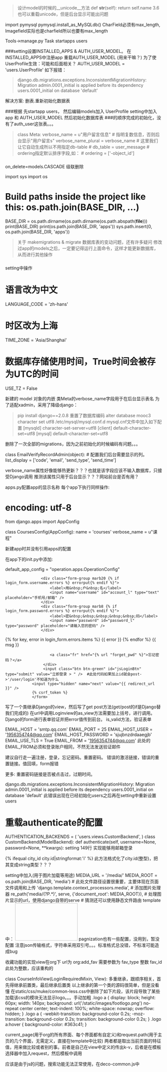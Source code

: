 >设计model的时候的__unicode__方法
def __str__(self):
    return self.name
   3.6也可以重载unicode，但是后台显示可能出问题

import pymysql
pymysql.install_as_MySQLdb()
CharField必须有max_length, Imagefield实际也是charfield所以也要有max_length

Tools->manage.py Task
startapps users

###setting设置INSTALLED_APPS & AUTH_USER_MODEL。
在INSTALLED_APPS中注册app
重载AUTH_USER_MODEL (用来干嘛？) 为了使UserProfile生效：可能和后面相关？
AUTH_USER_MODEL = 'users.UserProfile'
如下报错：
>django.db.migrations.exceptions.InconsistentMigrationHistory: Migration
admin.0001_initial is applied before its dependency users.0001_initial on
database 'default'

解决方案: 删表.重新初始化数据表

###根据
先startapp users，
然后编辑models加入 UserProfile
setting中加入app 和 AUTH_USER_MODEL
然后初始化数据库表
###的顺序完成的初始化，没有了auth_user这张表。。。

>    class Meta:
        verbose_name = u"用户留言信息"
         # 指明复数信息，否则后台显示"用户留言s"
        verbose_name_plural = verbose_name
         # 这里我们让它自动生成所以不用指定db-table
        # db_table = user_message
         # ordering指定默认排序字段,如：
        # ordering = ['-object_id']
###

 on_delete=models.CASCADE 级联删除
 
 import sys
import os

# Build paths inside the project like this: os.path.join(BASE_DIR, ...)
BASE_DIR = os.path.dirname(os.path.dirname(os.path.abspath(__file__)))
print(BASE_DIR)
print(os.path.join(BASE_DIR, 'apps'))
sys.path.insert(0, os.path.join(BASE_DIR, 'apps'))

>关于 makemigrations & migrate 数据库表的变动问题，还有许多疑问
修改过app的models之后，一定要记得运行上面命令，这样才能更新数据库，从而进行其他操作
###
setting中操作
# 语言改为中文
LANGUAGE_CODE = 'zh-hans'
# 时区改为上海
TIME_ZONE = 'Asia/Shanghai'
# 数据库存储使用时间，True时间会被存为UTC的时间
USE_TZ = False

新建的 model 对象的内嵌 类Meta的verbose_name字段用于在后台显示表名
为了适配xadmin，采用了降级django：
>pip install django==2.0.8
重置了数据库编码
alter database mooc3 character set utf8
/etc/mysql/mysql.conf.d mysql.cnf文件中加入如下配置
[mysqld]
character-set-server=utf8 
[client]
default-character-set=utf8 
[mysql]
default-character-set=utf8

删除了一次全部的migrations，因为之前初始化的时候编码有问题。。。

class EmailVerifyRecordAdmin(object):
    # 配置我们后台需要显示的列。
    list_display = ['code', 'email', 'send_type', 'send_time']

verbose_name属性好像能够热更新？？？也就是该字段应该不输入数据库，只接受Django调用
推测该属性只用于后台显示？？？网站前台是否有用？

apps.py配置app的显示名称
每个app下执行同样操作:

# encoding: utf-8
from django.apps import AppConfig


class CoursesConfig(AppConfig):
    name = 'courses'
    verbose_name = u"课程"

新建app时并没有引用apps的配置

在app下的init.py中添加:

default_app_config = "operation.apps.OperationConfig"

> <form action="{% url 'login' %}" method="post" autocomplete="off">
                    <div class="form-group marb20 {% if login_form.username.errors %} errorput{% endif %}">
                        <label>用&nbsp;户&nbsp;名</label>
                        <input name="username" id="account_l" type="text" placeholder="手机号/邮箱" />
                    </div>
                    <div class="form-group marb8 {% if login_form.password.errors %} errorput{% endif %}">
                        <label>密&nbsp;&nbsp;&nbsp;&nbsp;&nbsp;码</label>
                        <input name="password" id="password_l" type="password" placeholder="请输入您的密码" />
                    </div>
<div class="error btns login-form-tips" id="jsLoginTips">
{% for key, error in login_form.errors.items %}
{{ error }}
{% endfor %}
{{ msg }}</div>
                     <div class="auto-box marb38">

                        <a class="fr" href="{% url "forget_pwd" %}">忘记密码？</a>
                     </div>
                     <input class="btn btn-green" id="jsLoginBtn" type="submit" value="立即登录 > " />  #此处代码如果加上id就会post->'/user/login'不知道为什么                                  
                <input type="hidden" name="next" value="{{ redirect_url }}" />
                {% csrf_token %}
                </form>

写了一个类继承Django的view，然后写了get post方法(get/post的if是Django替我们完成的)
在url中调用Loginview的as_view方法需要加上括号，进行调用。
Django的form进行表单验证并把error值传到前台。
is_valid方法，验证表单


EMAIL_HOST = 'smtp.qq.com'
EMAIL_PORT = 25
EMAIL_HOST_USER = '1956354744@qq.com'
EMAIL_HOST_PASSWORD = 'sjujbnzdrdaaegjb'
EMAIL_USE_TLS = True
EMAIL_FROM = '1956354744@qq.com'
此处的EMAIL_FROM必须和登录账户相同，不然无法发送验证邮件

建议自行走一遍注册，登录，忘记密码。重置密码。
错误的激活链接，错误的重置链接。值回填，form报错

更多: 重置密码链接是否被点击过，过期时间。


django.db.migrations.exceptions.InconsistentMigrationHistory: Migration
admin.0001_initial is applied before its dependency users.0001_initial on
database 'default'
此错误出现在已经初始化users之后再在setting中重新设置users

# 重载authenticate的配置
AUTHENTICATION_BACKENDS = (
    'users.views.CustomBackend',
)
class CustomBackend(ModelBackend):
    def authenticate(self, username=None, password=None, **kwargs):
setting 149行   实现能够用邮箱登录

{% ifequal city_id city.id|stringformat:'i' %} 此方法格式化了city.id(整型)，把其变成string类型？？？

setting中加入(用于图片加载等用途)
MEDIA_URL = '/media/'
MEDIA_ROOT = os.path.join(BASE_DIR, 'media')  # 此处文件路径设置很重要，主要体现在页面文件调用和上传
'django.template.context_processors.media',  # 添加图片处理器
re_path('media/(?P<path>.*)', serve, {'document_root': MEDIA_ROOT}),  # 处理图片显示的url，使用django自带的serve # 猜测还可以使用静态文件路由
template中： <img width="200" height="120" class="scrollLoading" data-url="{{ MEDIA_URL }}{{ course_org.image }}"/>
pagnization也有一些配置，没用到，暂没配置
注意json传输格式，字符串采用双引号。。。标准格式总没错，不标准可能造成bug

收藏功能的实现view在org下   url为 org:add_fav  需要参数为  fav_type 整数 fav_id  此处为整数，应该重构的

class CourseInfoView(LoginRequiredMixin, View): 多重继承，跟顺序相关，首先得继承前置类，最后继承后置类
以上继承的第一个类的源码很简单，但是没看懂
在static/css/muke/common-less.css中删除了如下片段，该片段导致了某些加载该css的模块无法显示logo。。。手动加粗
.logo a {
    display: block;
    height: 60px;
    width: 140px;
    background: url('/static/images/footlogo.png') no-repeat center center;
    text-indent: 100%;
    white-space: nowrap;
    overflow: hidden;
}
.logo a {
    -webkit-transition: background-color 0.2s;
    -moz-transition: background-color 0.2s;
    transition: background-color 0.2s;
}
.logo a:hover {
    background-color: #363c41;
} 


current_page(用于org的所有界面、每个界面都有自定义)和request.path(用于主页的几个界面，无需定义，直接在template中比较)
两者都是取出当前页面的特征值，用来做比较或者别的事。前者是自己在view中定义的传出k-v，后者是在模板选择器中加入request，然后模板中调用

应该是由于js的问题，搜索功能无法正常使用，在deco-common.js中
